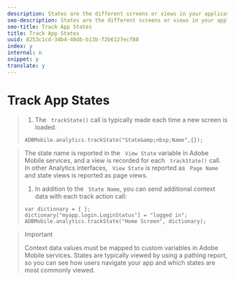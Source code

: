 ```yaml
---
description: States are the different screens or views in your application. Each time a new state is displayed in your application, for example, when a user navigates from the home page to the video details screen, you should send a trackState() call.
seo-description: States are the different screens or views in your application. Each time a new state is displayed in your application, for example, when a user navigates from the home page to the video details screen, you should send a trackState() call.
seo-title: Track App States
title: Track App States
uuid: 8253c1cd-34b4-40db-b13b-f2b6127ecf88
index: y
internal: n
snippet: y
translate: y
---
```


# Track App States


>1. The ` trackState()` call is typically made each time a new screen is loaded.
>
>   ```
>   ADBMobile.analytics.trackState("State&amp;nbsp;Name",{});
>   ```


>   The state name is reported in the ` View State` variable in Adobe Mobile services, and a view is recorded for each ` trackState()` call. In other Analytics interfaces, ` View State` is reported as ` Page Name` and state views is reported as page views. 
>
>1. In addition to the ` State Name`, you can send additional context data with each track action call:
>
>   ```
>   var dictionary = { }; 
>   dictionary["myapp.login.LoginStatus"] = "logged in"; 
>   ADBMobile.analytics.trackState("Home Screen", dictionary); 
>   
>   ```


>   >[!IMPORTANT]
>   >
>   >Context data values must be mapped to custom variables in Adobe Mobile services.
>   States are typically viewed by using a pathing report, so you can see how users navigate your app and which states are most commonly viewed. 
>
